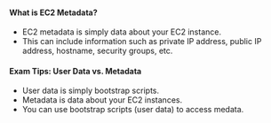 #### What is EC2 Metadata?
* EC2 metadata is simply data about your EC2 instance.
* This can include information such as private IP address, public IP address, hostname, security groups, etc.

#### Exam Tips: User Data vs. Metadata
* User data is simply bootstrap scripts.
* Metadata is data about your EC2 instances.
* You can use bootstrap scripts (user data) to access medata.